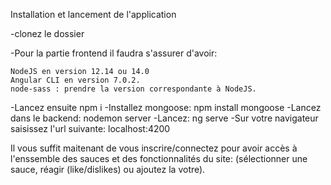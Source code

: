 
Installation et lancement de l'application

-clonez le dossier

-Pour la partie frontend il faudra s'assurer d'avoir:

    NodeJS en version 12.14 ou 14.0 
    Angular CLI en version 7.0.2.
    node-sass : prendre la version correspondante à NodeJS.

-Lancez ensuite npm i 
-Installez mongoose: npm install mongoose
-Lancez dans le backend: nodemon server 
-Lancez: ng serve
-Sur votre navigateur saisissez l'url suivante: localhost:4200

Il vous suffit maitenant de vous inscrire/connectez
pour avoir accès à l'enssemble des sauces et des fonctionnalités du site:
(sélectionner une sauce, réagir (like/dislikes) ou ajoutez la votre).